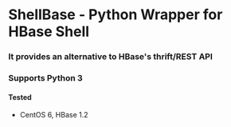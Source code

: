 # ShellBase - Python Wrapper for HBase Shell

### It provides an alternative to HBase's thrift/REST API
### Supports Python 3

#### Tested
- CentOS 6, HBase 1.2